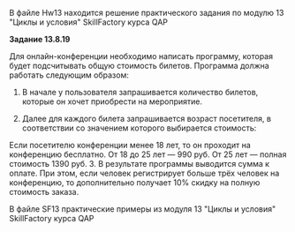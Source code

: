 В файле Hw13 находится решение практического задания по модулю 13 "Циклы и условия" SkillFactory курса QAP

<b>Задание 13.8.19</b>

Для онлайн-конференции необходимо написать программу, которая будет подсчитывать общую стоимость билетов. Программа должна работать следующим образом:

1. В начале у пользователя запрашивается количество билетов, которые он хочет приобрести на мероприятие.

2. Далее для каждого билета запрашивается возраст посетителя, в соответствии со значением которого выбирается стоимость:

Если посетителю конференции менее 18 лет, то он проходит на конференцию бесплатно.
От 18 до 25 лет — 990 руб.
От 25 лет — полная стоимость 1390 руб.
3. В результате программы выводится сумма к оплате. При этом, если человек регистрирует больше трёх человек на конференцию, 
то дополнительно получает 10% скидку на полную стоимость заказа.



В файле SF13 практические примеры из модуля 13 "Циклы и условия" SkillFactory курса QAP
